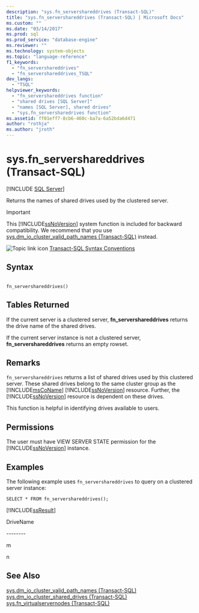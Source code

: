 ```yaml
---
description: "sys.fn_servershareddrives (Transact-SQL)"
title: "sys.fn_servershareddrives (Transact-SQL) | Microsoft Docs"
ms.custom: ""
ms.date: "03/14/2017"
ms.prod: sql
ms.prod_service: "database-engine"
ms.reviewer: ""
ms.technology: system-objects
ms.topic: "language-reference"
f1_keywords: 
  - "fn_servershareddrives"
  - "fn_servershareddrives_TSQL"
dev_langs: 
  - "TSQL"
helpviewer_keywords: 
  - "fn_servershareddrives function"
  - "shared drives [SQL Server]"
  - "names [SQL Server], shared drives"
  - "sys.fn_serversharedrives function"
ms.assetid: ff01eff7-8cb6-460c-ba7a-6a52bda6d471
author: "rothja"
ms.author: "jroth"
---
```

# sys.fn_servershareddrives (Transact-SQL)
[!INCLUDE [SQL Server](../../includes/applies-to-version/sqlserver.md)]

  Returns the names of shared drives used by the clustered server.  
  
> [!IMPORTANT]  
>  This  [!INCLUDE[ssNoVersion](../../includes/ssnoversion-md.md)] system function is included for backward compatibility. We recommend that you use [sys.dm_io_cluster_valid_path_names &#40;Transact-SQL&#41;](../../relational-databases/system-dynamic-management-views/sys-dm-io-cluster-valid-path-names-transact-sql.md) instead.  
  
 ![Topic link icon](../../database-engine/configure-windows/media/topic-link.gif "Topic link icon") [Transact-SQL Syntax Conventions](../../t-sql/language-elements/transact-sql-syntax-conventions-transact-sql.md)  
  
## Syntax  
  
```  
  
fn_servershareddrives()  
```  
  
## Tables Returned  
 If the current server is a clustered server, **fn_servershareddrives** returns the drive name of the shared drives.  
  
 If the current server instance is not a clustered server, **fn_servershareddrives** returns an empty rowset.  
  
## Remarks  
 `fn_servershareddrives` returns a list of shared drives used by this clustered server. These shared drives belong to the same cluster group as the [!INCLUDE[msCoName](../../includes/msconame-md.md)] [!INCLUDE[ssNoVersion](../../includes/ssnoversion-md.md)] resource. Further, the [!INCLUDE[ssNoVersion](../../includes/ssnoversion-md.md)] resource is dependent on these drives.  
  
 This function is helpful in identifying drives available to users.  
  
## Permissions  
 The user must have VIEW SERVER STATE permission for the [!INCLUDE[ssNoVersion](../../includes/ssnoversion-md.md)] instance.  
  
## Examples  
 The following example uses `fn_servershareddrives` to query on a clustered server instance:  
  
```  
SELECT * FROM fn_servershareddrives();  
```  
  
 [!INCLUDE[ssResult](../../includes/ssresult-md.md)]  
  
 DriveName  
  
 -------\-  
  
 m  
  
 n  
  
## See Also  
 [sys.dm_io_cluster_valid_path_names &#40;Transact-SQL&#41;](../../relational-databases/system-dynamic-management-views/sys-dm-io-cluster-valid-path-names-transact-sql.md)   
 [sys.dm_io_cluster_shared_drives &#40;Transact-SQL&#41;](../../relational-databases/system-dynamic-management-views/sys-dm-io-cluster-shared-drives-transact-sql.md)   
 [sys.fn_virtualservernodes &#40;Transact-SQL&#41;](../../relational-databases/system-functions/sys-fn-virtualservernodes-transact-sql.md)  
  
  

